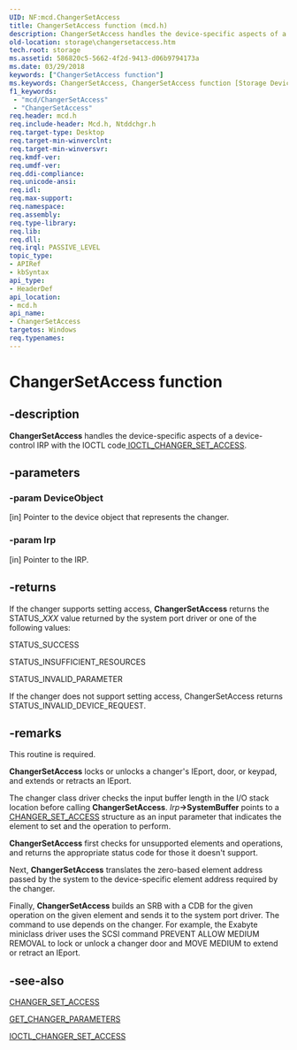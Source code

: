 ```yaml
---
UID: NF:mcd.ChangerSetAccess
title: ChangerSetAccess function (mcd.h)
description: ChangerSetAccess handles the device-specific aspects of a device-control IRP with the IOCTL code IOCTL_CHANGER_SET_ACCESS.
old-location: storage\changersetaccess.htm
tech.root: storage
ms.assetid: 586820c5-5662-4f2d-9413-d06b9794173a
ms.date: 03/29/2018
keywords: ["ChangerSetAccess function"]
ms.keywords: ChangerSetAccess, ChangerSetAccess function [Storage Devices], chgrmini_3b7a1ae3-1724-464a-942a-54ecbae6329d.xml, mcd/ChangerSetAccess, storage.changersetaccess
f1_keywords:
 - "mcd/ChangerSetAccess"
 - "ChangerSetAccess"
req.header: mcd.h
req.include-header: Mcd.h, Ntddchgr.h
req.target-type: Desktop
req.target-min-winverclnt: 
req.target-min-winversvr: 
req.kmdf-ver: 
req.umdf-ver: 
req.ddi-compliance: 
req.unicode-ansi: 
req.idl: 
req.max-support: 
req.namespace: 
req.assembly: 
req.type-library: 
req.lib: 
req.dll: 
req.irql: PASSIVE_LEVEL
topic_type:
- APIRef
- kbSyntax
api_type:
- HeaderDef
api_location:
- mcd.h
api_name:
- ChangerSetAccess
targetos: Windows
req.typenames: 
---
```


# ChangerSetAccess function


## -description


<b>ChangerSetAccess</b> handles the device-specific aspects of a device-control IRP with the IOCTL code<a href="https://docs.microsoft.com/windows-hardware/drivers/ddi/ntddchgr/ni-ntddchgr-ioctl_changer_set_access"> IOCTL_CHANGER_SET_ACCESS</a>. 


## -parameters




### -param DeviceObject 
[in]
Pointer to the device object that represents the changer. 


### -param Irp 
[in]
Pointer to the IRP. 


## -returns



If the changer supports setting access, <b>ChangerSetAccess</b> returns the STATUS_<i>XXX </i>value returned by the system port driver or one of the following values:
      

STATUS_SUCCESS

STATUS_INSUFFICIENT_RESOURCES

STATUS_INVALID_PARAMETER

If the changer does not support setting access, ChangerSetAccess returns STATUS_INVALID_DEVICE_REQUEST.




## -remarks



This routine is required.

<b>ChangerSetAccess</b> locks or unlocks a changer's IEport, door, or keypad, and extends or retracts an IEport.

The changer class driver checks the input buffer length in the I/O stack location before calling <b>ChangerSetAccess</b>. <i>Irp</i><b>->SystemBuffer</b> points to a <a href="https://docs.microsoft.com/windows-hardware/drivers/ddi/ntddchgr/ns-ntddchgr-_changer_set_access">CHANGER_SET_ACCESS</a> structure as an input parameter that indicates the element to set and the operation to perform.

<b>ChangerSetAccess</b> first checks for unsupported elements and operations, and returns the appropriate status code for those it doesn't support.

Next, <b>ChangerSetAccess</b> translates the zero-based element address passed by the system to the device-specific element address required by the changer.

Finally, <b>ChangerSetAccess</b> builds an SRB with a CDB for the given operation on the given element and sends it to the system port driver. The command to use depends on the changer. For example, the Exabyte miniclass driver uses the SCSI command PREVENT ALLOW MEDIUM REMOVAL to lock or unlock a changer door and MOVE MEDIUM to extend or retract an IEport.




## -see-also




<a href="https://docs.microsoft.com/windows-hardware/drivers/ddi/ntddchgr/ns-ntddchgr-_changer_set_access">CHANGER_SET_ACCESS</a>



<a href="https://docs.microsoft.com/windows-hardware/drivers/ddi/ntddchgr/ns-ntddchgr-_get_changer_parameters">GET_CHANGER_PARAMETERS</a>



<a href="https://docs.microsoft.com/windows-hardware/drivers/ddi/ntddchgr/ni-ntddchgr-ioctl_changer_set_access">IOCTL_CHANGER_SET_ACCESS</a>
 

 

